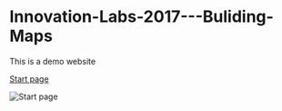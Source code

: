 # Innovation-Labs-2017---Buliding-Maps

This is a demo website

[Start page](https://mariacruceat.github.io/Innovation-Labs-2017---Buliding-Maps/index?start=start)

![Start page](images/qrcode.png)